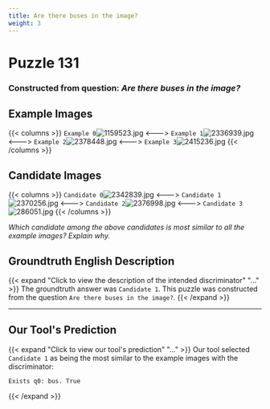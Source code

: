 ```yaml
---
title: Are there buses in the image?
weight: 3
---
```


# Puzzle 131
### Constructed from question: _Are there buses in the image?_


## Example Images
{{< columns >}}
`Example 0`![1159523.jpg](/gqa_images/1159523.jpg)
<--->
`Example 1`![2336939.jpg](/gqa_images/2336939.jpg)
<--->
`Example 2`![2378448.jpg](/gqa_images/2378448.jpg)
<--->
`Example 3`![2415236.jpg](/gqa_images/2415236.jpg)
{{< /columns >}}

## Candidate Images
{{< columns >}}
`Candidate 0`![2342839.jpg](/gqa_images/2342839.jpg)
<--->
`Candidate 1`![2370256.jpg](/gqa_images/2370256.jpg)
<--->
`Candidate 2`![2376998.jpg](/gqa_images/2376998.jpg)
<--->
`Candidate 3`![286051.jpg](/gqa_images/286051.jpg)
{{< /columns >}}

*Which candidate among the above candidates is most similar to all the example images? Explain why.*

## Groundtruth English Description

{{< expand "Click to view the description of the intended discriminator" "..." >}}
The groundtruth answer was `Candidate 1`. This puzzle was constructed from the question `Are there buses in the image?`.
{{< /expand >}}

---

## Our Tool's Prediction

{{< expand "Click to view our tool's prediction" "..." >}}
Our tool selected `Candidate 1` as being the most similar to the example images with the discriminator:
```plaintext
Exists q0: bus. True
```
{{< /expand >}}
